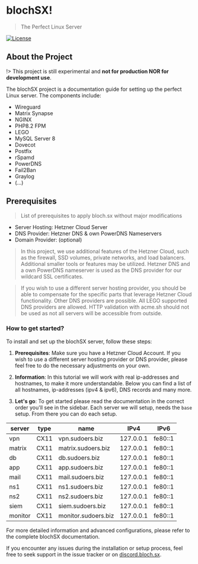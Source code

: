 # blochSX!
> The Perfect Linux Server

[![License](https://img.shields.io/badge/license-CC%20BY--NC%203.0-blue)](https://creativecommons.org/licenses/by-nc/3.0/)

## About the Project

!> This project is still experimental and **not for production NOR for development use**.

The blochSX project is a documentation guide for setting up the perfect Linux server. The components include:
- Wireguard
- Matrix Synapse
- NGINX
- PHP8.2 FPM
- LEGO
- MySQL Server 8
- Dovecot
- Postfix
- rSpamd
- PowerDNS
- Fail2Ban
- Graylog
- (...)

## Prerequisites
> List of prerequisites to apply bloch.sx without major modifications

- Server Hosting: Hetzner Cloud Server
- DNS Provider: Hetzner DNS & own PowerDNS Nameservers
- Domain Provider: (optional)

> In this project, we use additional features of the Hetzner Cloud, such as the firewall, SSD volumes, private networks, and load balancers. Additional smaller tools or features may be utilized. Hetzner DNS and a own PowerDNS nameserver is used as the DNS provider for our wildcard SSL certificates.

> If you wish to use a different server hosting provider, you should be able to compensate for the specific parts that leverage Hetzner Cloud functionality. Other DNS providers are possible. All LEGO supported DNS providers are allowed. HTTP validation with acme.sh should not be used as not all servers will be accessible from outside.

### How to get started?

To install and set up the blochSX server, follow these steps:

1. **Prerequisites**: Make sure you have a Hetzner Cloud Account. If you wish to use a different server hosting provider or DNS provider, please feel free to do the necessary adjustments on your own.

2. **Information**: In this tutorial we will work with real ip-addresses and hostnames, to make it more understandable. Below you can find a list of all hostnames, ip-addresses (ipv4 & ipv6), DNS records and many more.

3. **Let's go**: To get started please read the documentation in the correct order you'll see in the sidebar. Each server we will setup, needs the `base` setup. From there you can do each setup.

| server | type     | name  | IPv4  | IPv6  |
|----------|----------|-------|-------|-------|
| vpn | CX11 | vpn.sudoers.biz | 127.0.0.1 | fe80::1 |
| matrix | CX11 | matrix.sudoers.biz | 127.0.0.1 | fe80::1 |
| db | CX11 | db.sudoers.biz | 127.0.0.1 | fe80::1 |
| app | CX11 | app.sudoers.biz | 127.0.0.1 | fe80::1 |
| mail | CX11 | mail.sudoers.biz | 127.0.0.1 | fe80::1 |
| ns1 | CX11 | ns1.sudoers.biz | 127.0.0.1 | fe80::1 |
| ns2 | CX11 | ns2.sudoers.biz | 127.0.0.1 | fe80::1 |
| siem | CX11 | siem.sudoers.biz | 127.0.0.1 | fe80::1 |
| monitor | CX11 | monitor.sudoers.biz | 127.0.0.1 | fe80::1 |

For more detailed information and advanced configurations, please refer to the complete blochSX documentation.

If you encounter any issues during the installation or setup process, feel free to seek support in the issue tracker or on [discord.bloch.sx](https://discord.bloch.sx).
```
